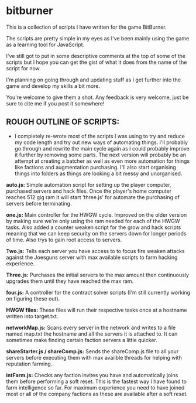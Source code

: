 # bitburner
This is a collection of scripts I have written for the game BitBurner.

The scripts are pretty simple in my eyes as I've been mainly using the game as a learning tool for JavaScript.

I've still got to put in some descriptive comments at the top of some of the scripts but I hope you can get the gist of what it does from the name of the script for now.

I'm planning on going through and updating stuff as I get further into the game and develop my skills a bit more.

You're welcome to give them a shot. Any feedback is very welcome, just be sure to cite me if you post it somewhere!

ROUGH OUTLINE OF SCRIPTS:
-------------------------
* I completely re-wrote most of the scripts I was using to try and reduce my code length and try out new ways of automating things. I'll probably go through and rewrite the main cycle again as I could probably improve it further by removing some parts. The next version will probably be an attempt at creating a batcher as well as even more automation for things like factions and augmentation purchasing. I'll also start organising things into folders as things are looking a bit messy and unorganised.

<strong>auto.js:</strong>
Simple automation script for setting up the player computer, purchased servers and hack files. Once the player's home computer reaches 512 gig ram it will start 'three.js' for automate the purchasing of servers before terminating.

<strong>one.js:</strong>
Main controller for the HWGW cycle. Improved on the older version by making sure we're only using the ram needed for each of the HWGW tasks. Also added a counter weaken script for the grow and hack scripts meaning that we can keep security on the servers down for longer periods of time. Also trys to gain root access to servers.

<strong>Two.js:</strong>
Tells each server you have access to to focus fire weaken attacks against the Joesguns server with max available scripts to farm hacking experience.

<strong>Three.js:</strong>
Purchases the initial servers to the max amount then continuously upgrades them until they have reached the max ram.

<strong>four.js:</strong>
A controller for the contract solver scripts (I'm still currently working on figuring these out).

<strong>HWGW files:</strong>
These files will run their respective tasks once at a hostname written into target.txt.

<strong>networkMap.js:</strong>
Scans every server in the network and writes to a file named map.txt the hostname and all the servers it is attached to. It can sometimes make finding certain faction servers a little quicker.

<strong>shareStarter.js / shareComp.js:</strong>
Sends the shareComp.js file to all your servers before executing them with max availble threads for helping with reputation farming.

<strong>intFarm.js:</strong>
Checks any faction invites you have and automatically joins them before performing a soft reset. This is the fastest way I have found to farm intelligence so far. For maximum experience you need to have joined most or all of the company factions as these are available after a soft reset.
